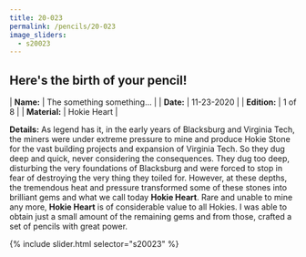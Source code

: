 ```yaml
---
title: 20-023
permalink: /pencils/20-023
image_sliders:
  - s20023
---
```


## Here's the birth of your pencil!

| **Name:**     | The something something...  |
| **Date:**     | 11-23-2020                  |
| **Edition:**  | 1 of 8                      |
| **Material:** | Hokie Heart                 |

**Details:**
As legend has it, in the early years of Blacksburg and Virginia Tech, the miners were under extreme pressure to mine and produce Hokie Stone for the vast building projects and expansion of Virginia Tech. So they dug deep and quick, never considering the consequences. They dug too deep, disturbing the very foundations of Blacksburg and were forced to stop in fear of destroying the very thing they toiled for. However, at these depths, the tremendous heat and pressure transformed some of these stones into brilliant gems and what we call today __Hokie Heart__. Rare and unable to mine any more, __Hokie Heart__ is of considerable value to all Hokies. I was able to obtain just a small amount of the remaining gems and from those, crafted a set of pencils with great power.

{% include slider.html selector="s20023" %}
